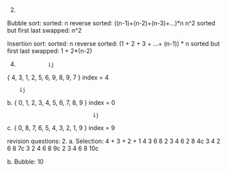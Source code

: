 2.
Bubble sort:
    sorted: n
    reverse sorted: ((n-1)+(n-2)+(n-3)+...)*n n^2
    sorted but first last swapped: n^2

Insertion sort:
    sorted: n
    reverse sorted: (1 + 2 + 3 + ...+ (n-1)) * n
    sorted but first last swapped: 1 + 2*(n-2)

4.
                 ij
{ 4, 3, 1, 2, 5, 6, 9, 8, 9, 7 }      index = 4          

        ij
b. { 0, 1, 2, 3, 4, 5, 6, 7, 8, 9 }  index = 0

                                ij
c. { 0, 8, 7, 6, 5, 4, 3, 2, 1, 9 } index = 9


revision questions: 
    2.
    a. Selection: 4 + 3 + 2 + 1
    4 3 6 8 2
    3 4 6 2 8 4c
    3 4 2 6 8 7c
    3 2 4 6 8 9c
    2 3 4 6 8 10c       
    
b. Bubble: 10
